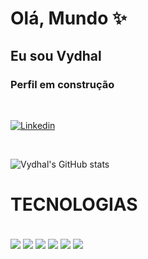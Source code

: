 

# Olá, Mundo ✨

## Eu sou Vydhal

### Perfil em construção

<br>

[![Linkedin](https://img.shields.io/badge/LinkedIn-0077B5?style=for-the-badge&logo=linkedin&logoColor=white)](https://www.linkedin.com/in/vydhal-silva-82234163/)

<br>

![Vydhal's GitHub stats](https://github-readme-stats.vercel.app/api?username=Vydhal&show_icons=true&theme=radical)

# TECNOLOGIAS 

<div style="display: inline_block"><br/>
    <img align= "center" src="https://img.shields.io/badge/JavaScript-F7DF1E?style=for-the-badge&logo=javascript&logoColor=black" />
    <img align= "center" src="https://img.shields.io/badge/React-20232A?style=for-the-badge&logo=react&logoColor=61DAFB" /> 
    <img align= "center" src="https://img.shields.io/badge/HTML5-E34F26?style=for-the-badge&logo=html5&logoColor=white" />
    <img align= "center" src="https://img.shields.io/badge/CSS3-1572B6?style=for-the-badge&logo=css3&logoColor=white" />
    <img align= "center" src="https://img.shields.io/badge/PHP-777BB4?style=for-the-badge&logo=php&logoColor=white" />
    <img align= "center" src="https://img.shields.io/badge/PHP-777BB4?style=for-the-badge&logo=node&logoColor=white" />
 
</div>
